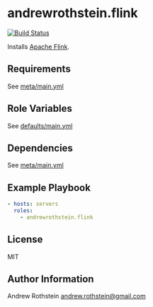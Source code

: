 andrewrothstein.flink
=========
[![Build Status](https://travis-ci.org/andrewrothstein/ansible-flink.svg?branch=master)](https://travis-ci.org/andrewrothstein/ansible-flink)

Installs [Apache Flink](https://flink.apache.org/).

Requirements
------------

See [meta/main.yml](meta/main.yml)

Role Variables
--------------

See [defaults/main.yml](defaults/main.yml)

Dependencies
------------

See [meta/main.yml](meta/main.yml)

Example Playbook
----------------

```yml
- hosts: servers
  roles:
    - andrewrothstein.flink
```

License
-------

MIT

Author Information
------------------

Andrew Rothstein <andrew.rothstein@gmail.com>
